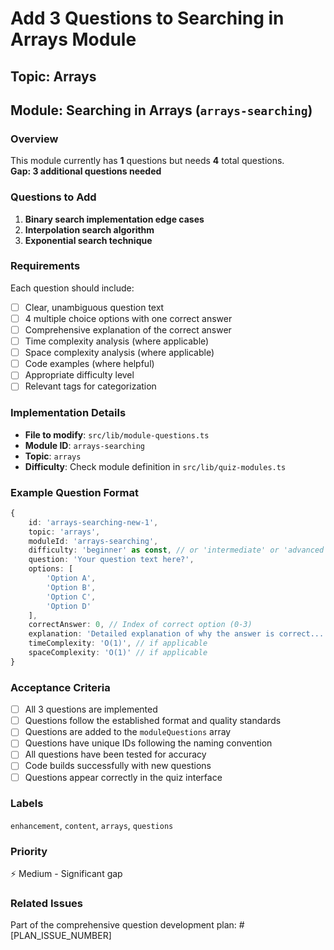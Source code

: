 # Add 3 Questions to Searching in Arrays Module

## Topic: Arrays
## Module: Searching in Arrays (`arrays-searching`)

### Overview
This module currently has **1** questions but needs **4** total questions.  
**Gap: 3 additional questions needed**

### Questions to Add

1. **Binary search implementation edge cases**
2. **Interpolation search algorithm**
3. **Exponential search technique**

### Requirements
Each question should include:
- [ ] Clear, unambiguous question text
- [ ] 4 multiple choice options with one correct answer
- [ ] Comprehensive explanation of the correct answer
- [ ] Time complexity analysis (where applicable)
- [ ] Space complexity analysis (where applicable)
- [ ] Code examples (where helpful)
- [ ] Appropriate difficulty level
- [ ] Relevant tags for categorization

### Implementation Details
- **File to modify**: `src/lib/module-questions.ts`
- **Module ID**: `arrays-searching`
- **Topic**: `arrays`
- **Difficulty**: Check module definition in `src/lib/quiz-modules.ts`

### Example Question Format
```typescript
{
    id: 'arrays-searching-new-1',
    topic: 'arrays',
    moduleId: 'arrays-searching',
    difficulty: 'beginner' as const, // or 'intermediate' or 'advanced'
    question: 'Your question text here?',
    options: [
        'Option A',
        'Option B', 
        'Option C',
        'Option D'
    ],
    correctAnswer: 0, // Index of correct option (0-3)
    explanation: 'Detailed explanation of why the answer is correct...',
    timeComplexity: 'O(1)', // if applicable
    spaceComplexity: 'O(1)' // if applicable
}
```

### Acceptance Criteria
- [ ] All 3 questions are implemented
- [ ] Questions follow the established format and quality standards
- [ ] Questions are added to the `moduleQuestions` array
- [ ] Questions have unique IDs following the naming convention
- [ ] All questions have been tested for accuracy
- [ ] Code builds successfully with new questions
- [ ] Questions appear correctly in the quiz interface

### Labels
`enhancement`, `content`, `arrays`, `questions`

### Priority
⚡ Medium - Significant gap

### Related Issues
Part of the comprehensive question development plan: #[PLAN_ISSUE_NUMBER]